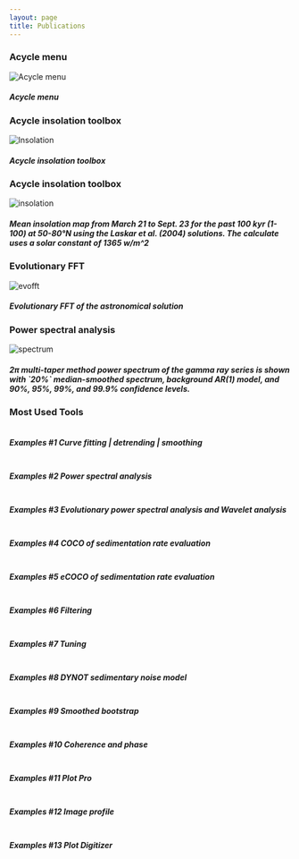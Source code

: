 ```yaml
---
layout: page
title: Publications
--- 
```


<section id = "project">
    <section id = "gui">
        <div class ="divider"></div>
        <div class = "container">
            <div id = "imaging">
                <div class="heading">
                        <h3>Acycle menu</h3>
                </div>
                <img src="images/1.-acycle-menuscutslow.gif" alt ="Acycle menu">
                <h5> Acycle menu</h5>
            </div>
        </div>
    </section>
    <section id = "insolation">
        <div class ="divider"></div>
        <div class = "container">
            <div id = "imaging">
                <div class="heading">
                        <h3>Acycle insolation toolbox</h3>
                </div>
                <img src="images/2.acycle-insolationS.gif" alt ="Insolation">
                <h5> Acycle insolation toolbox</h5>
            </div>
        </div>
    </section>
    <section id = "inso">
        <div class ="divider"></div>
        <div class = "container">
            <div id = "imaging">
                <div class="heading">
                        <h3>Acycle insolation toolbox</h3>
                </div>
                <img src="images/Insol-t-1-100ka-day-80-264-lat-50-80-meandaily-La04.gif" alt ="insolation">
                <h5> Mean insolation map from March 21 to Sept. 23 for the past 100 kyr (1-100) at 50-80°N using the Laskar et al. (2004) solutions. The calculate uses a solar constant of 1365 w/m^2</h5>
            </div>
        </div>
    </section>
    <section id = "evofft">
        <div class ="divider"></div>
        <div class = "container">
            <div id = "imaging">
                <div class="heading">
                        <h3>Evolutionary FFT</h3>
                </div>
                <img src="images/6.2.la04-evofft.result.png" alt ="evofft">
                <h5> Evolutionary FFT of the astronomical solution</h5>
            </div>
        </div>
    </section>
    <section id = "spectral">
        <div class ="divider"></div>
        <div class = "container">
            <div id = "imaging">
                <div class="heading">
                        <h3>Power spectral analysis</h3>
                </div>
                <img src="images/6.3.wayao.spectral.result.png" alt ="spectrum">
                <h5> 2π multi-taper method power spectrum of the gamma ray series is shown with `20%` median-smoothed spectrum, background AR(1) model, and 90%, 95%, 99%,  and 99.9% confidence levels.</h5>
            </div>
        </div>
    </section>
    <section id = "Tools">
        <div class ="divider"></div>
        <div class = "container">
            <div id = "imaging">
                <div class="heading">
                        <h3>Most Used Tools</h3>
                </div>
                <img src="images/Slide1.jpeg" alt ="">
                <h5> Examples #1 Curve fitting | detrending | smoothing</h5>
                <p></p>
                <img src="images/Slide2.jpeg" alt ="">
                <h5> Examples #2 Power spectral analysis</h5>
                <p></p>
                <img src="images/Slide3.jpeg" alt ="">
                <h5> Examples #3 Evolutionary power spectral analysis and Wavelet analysis</h5>
                <p></p>
                <img src="images/Slide4.jpeg" alt ="">
                <h5> Examples #4 COCO of sedimentation rate evaluation</h5>
                <p></p>
                <img src="images/Slide5.jpeg" alt ="">
                <h5> Examples #5 eCOCO of sedimentation rate evaluation</h5>
                <p></p>
                <img src="images/Slide6.jpeg" alt ="">
                <h5> Examples #6 Filtering</h5>
                <p></p>
                <img src="images/Slide7.jpeg" alt ="">
                <h5> Examples #7 Tuning</h5>
                <p></p>
                <img src="images/Slide8.jpeg" alt ="">
                <h5> Examples #8 DYNOT sedimentary noise model</h5>
                <p></p>
                <img src="images/Slide9.jpeg" alt ="">
                <h5> Examples #9 Smoothed bootstrap</h5>
                <p></p>
                <img src="images/Slide10.jpeg" alt ="">
                <h5> Examples #10 Coherence and phase</h5>
                <p></p>
                <img src="images/Slide11.jpeg" alt ="">
                <h5> Examples #11 Plot Pro</h5>
                <p></p>
                <img src="images/Slide12.jpeg" alt ="">
                <h5> Examples #12 Image profile</h5>
                <p></p>
                <img src="images/Slide13.jpeg" alt ="">
                <h5> Examples #13 Plot Digitizer</h5>
                <p></p>
            </div>
        </div>
    </section>
</section>
